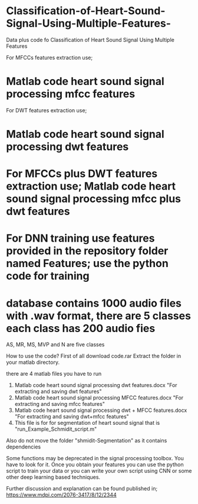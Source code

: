# Classification-of-Heart-Sound-Signal-Using-Multiple-Features-
Data plus code fo Classification of Heart Sound Signal Using Multiple Features 

For MFCCs features extraction use;

Matlab code heart sound signal processing mfcc features
===========================================================

For DWT features extraction use;

Matlab code heart sound signal processing dwt features
===========================================================

For MFCCs plus DWT features extraction use;
Matlab code heart sound signal processing mfcc plus dwt features
===========================================================

For DNN training use features provided in the repository folder named Features;
use the python code for training
===========================================================

database contains 1000 audio files with .wav format,
there are 5 classes each class has 200 audio fies
===========================================================

AS, MR, MS, MVP and N are five classes 

How to use the code?
First of all  download code.rar
Extract the folder  in your matlab directory.

there are 4 matlab files you have to run

1) Matlab code heart sound signal processing dwt features.docx  "For extracting and saving dwt features"
2) Matlab code heart sound signal processing MFCC features.docx  "For extracting and saving mfcc features"
3) Matlab code heart sound signal processing dwt + MFCC features.docx   "For extracting and saving dwt+mfcc features"
4) This file is for for segmentation of  heart sound signal that is "run_Example_Schmidit_script.m"

Also do not move the folder "shmidit-Segmentation" as it  contains dependencies 

Some functions may be deprecated in the signal processing toolbox. You  have to  look for it.
Once you obtain your features you can use the python script to train your data or you can write your own script  using CNN or some other deep learning based techniques. 

Further discussion and explanation can be found published in;
https://www.mdpi.com/2076-3417/8/12/2344
